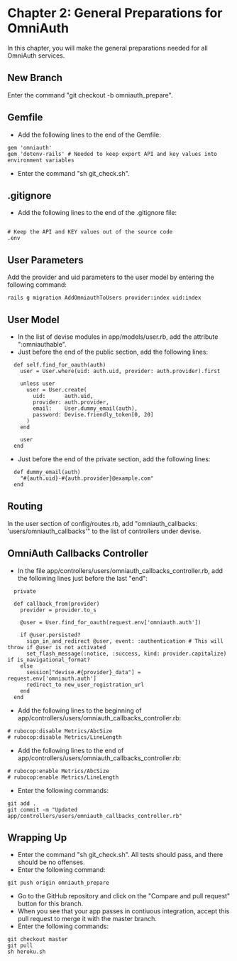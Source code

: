 # Chapter 2: General Preparations for OmniAuth 

In this chapter, you will make the general preparations needed for all OmniAuth services.

## New Branch
Enter the command "git checkout -b omniauth_prepare".

## Gemfile
* Add the following lines to the end of the Gemfile:
```
gem 'omniauth'
gem 'dotenv-rails' # Needed to keep export API and key values into environment variables
```
* Enter the command "sh git_check.sh".

## .gitignore
* Add the following lines to the end of the .gitignore file:
```

# Keep the API and KEY values out of the source code
.env
```

## User Parameters
Add the provider and uid parameters to the user model by entering the following command:
```
rails g migration AddOmniauthToUsers provider:index uid:index
```

## User Model
* In the list of devise modules in app/models/user.rb, add the attribute ":omniauthable".
* Just before the end of the public section, add the following lines:
```
  def self.find_for_oauth(auth)
    user = User.where(uid: auth.uid, provider: auth.provider).first

    unless user
      user = User.create(
        uid:      auth.uid,
        provider: auth.provider,
        email:    User.dummy_email(auth),
        password: Devise.friendly_token[0, 20]
      )
    end

    user
  end
```
* Just before the end of the private section, add the following lines:
```
  def dummy_email(auth)
    "#{auth.uid}-#{auth.provider}@example.com"
  end
```

## Routing
In the user section of config/routes.rb, add "omniauth_callbacks: 'users/omniauth_callbacks'" to the list of controllers under devise.

## OmniAuth Callbacks Controller
* In the file app/controllers/users/omniauth_callbacks_controller.rb, add the following lines just before the last "end":
```
  private

  def callback_from(provider)
    provider = provider.to_s

    @user = User.find_for_oauth(request.env['omniauth.auth'])

    if @user.persisted?
      sign_in_and_redirect @user, event: :authentication # This will throw if @user is not activated
      set_flash_message(:notice, :success, kind: provider.capitalize) if is_navigational_format?
    else
      session["devise.#{provider}_data"] = request.env['omniauth.auth']
      redirect_to new_user_registration_url
    end
  end
```
* Add the following lines to the beginning of app/controllers/users/omniauth_callbacks_controller.rb:
```
# rubocop:disable Metrics/AbcSize
# rubocop:disable Metrics/LineLength
```
* Add the following lines to the end of app/controllers/users/omniauth_callbacks_controller.rb:
```
# rubocop:enable Metrics/AbcSize
# rubocop:enable Metrics/LineLength
```
* Enter the following commands:
```
git add .
git commit -m "Updated app/controllers/users/omniauth_callbacks_controller.rb"
```

## Wrapping Up
* Enter the command "sh git_check.sh".  All tests should pass, and there should be no offenses.
* Enter the following command:
```
git push origin omniauth_prepare
```
* Go to the GitHub repository and click on the "Compare and pull request" button for this branch.
* When you see that your app passes in contiuous integration, accept this pull request to merge it with the master branch.
* Enter the following commands:
```
git checkout master
git pull
sh heroku.sh
```
